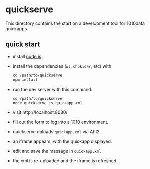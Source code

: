 
# quickserve

This directory contains the start on a development tool for 1010data quickapps.

## quick start

- install [node.js](https://nodejs.org/en)
- install the dependencies (`ws`, `chokidar`, etc) with:

      cd /path/to/quickserve
      npm install

- run the dev server with this command:

      cd /path/to/quickserve
      node quickserve.js quickapp.xml

- visit http://localhost:8080/
- fill out the form to log into a 1010 environment.
- quickserve uploads `quickapp.xml` via API2.
- an iframe appears, with the quickapp displayed.
- edit and save the message in `quickapp.xml`
- the xml is re-uploaded and the iframe is refreshed.
